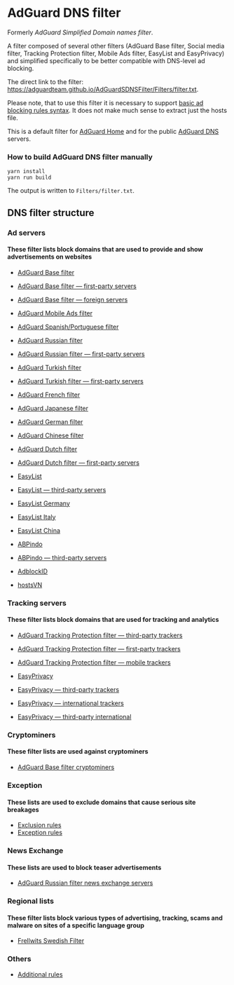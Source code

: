 # AdGuard DNS filter

Formerly *AdGuard Simplified Domain names filter*.

A filter composed of several other filters (AdGuard Base filter, Social media filter, Tracking Protection filter, Mobile Ads filter, EasyList and EasyPrivacy) and simplified specifically to be better compatible with DNS-level ad blocking.

The direct link to the filter: https://adguardteam.github.io/AdGuardSDNSFilter/Filters/filter.txt.

Please note, that to use this filter it is necessary to support [basic ad blocking rules syntax](https://kb.adguard.com/en/general/how-to-create-your-own-ad-filters). It does not make much sense to extract just the hosts file.

This is a default filter for [AdGuard Home](https://github.com/AdguardTeam/AdGuardHome) and for the public [AdGuard DNS](https://adguard.com/en/adguard-dns/overview.html) servers.

### How to build AdGuard DNS filter manually

```
yarn install
yarn run build
```

The output is written to `Filters/filter.txt`.

##   DNS filter structure
###  Ad servers
#### These filter lists block domains that are used to provide and show advertisements on websites

* [AdGuard Base filter](https://raw.githubusercontent.com/AdguardTeam/AdguardFilters/master/BaseFilter/sections/adservers.txt)

* [AdGuard Base filter — first-party servers](https://raw.githubusercontent.com/AdguardTeam/AdguardFilters/master/BaseFilter/sections/adservers_firstparty.txt)
    
* [AdGuard Base filter — foreign servers](https://raw.githubusercontent.com/AdguardTeam/AdguardFilters/master/BaseFilter/sections/foreign.txt)
    
* [AdGuard Mobile Ads filter](https://raw.githubusercontent.com/AdguardTeam/AdguardFilters/master/MobileFilter/sections/adservers.txt)
    
* [AdGuard Spanish/Portuguese filter](https://raw.githubusercontent.com/AdguardTeam/AdguardFilters/master/SpanishFilter/sections/adservers.txt)
    
* [AdGuard Russian filter](https://raw.githubusercontent.com/AdguardTeam/AdguardFilters/master/RussianFilter/sections/adservers.txt)
    
* [AdGuard Russian filter — first-party servers](https://raw.githubusercontent.com/AdguardTeam/AdguardFilters/master/RussianFilter/sections/adservers_firstparty.txt)
    
* [AdGuard Turkish filter](https://raw.githubusercontent.com/AdguardTeam/AdguardFilters/master/TurkishFilter/sections/adservers.txt)
    
* [AdGuard Turkish filter — first-party servers](https://raw.githubusercontent.com/AdguardTeam/AdguardFilters/master/TurkishFilter/sections/adservers_firstparty.txt)
    
* [AdGuard French filter](https://raw.githubusercontent.com/AdguardTeam/AdguardFilters/master/FrenchFilter/sections/adservers.txt)
    
* [AdGuard Japanese filter](https://raw.githubusercontent.com/AdguardTeam/AdguardFilters/master/JapaneseFilter/sections/adservers.txt)
    
* [AdGuard German filter](https://raw.githubusercontent.com/AdguardTeam/AdguardFilters/master/GermanFilter/sections/adservers.txt)
    
* [AdGuard Chinese filter](https://raw.githubusercontent.com/AdguardTeam/AdguardFilters/master/ChineseFilter/sections/adservers.txt)
    
* [AdGuard Dutch filter](https://raw.githubusercontent.com/AdguardTeam/AdguardFilters/master/DutchFilter/sections/adservers.txt)
      
* [AdGuard Dutch filter — first-party servers](https://raw.githubusercontent.com/AdguardTeam/AdguardFilters/master/DutchFilter/sections/adservers_firstparty.txt)

* [EasyList](https://raw.githubusercontent.com/easylist/easylist/master/easylist/easylist_adservers.txt)
    
* [EasyList — third-party servers](https://raw.githubusercontent.com/easylist/easylist/master/easylist/easylist_thirdparty.txt)
    
* [EasyList Germany](https://raw.githubusercontent.com/easylist/easylistgermany/master/easylistgermany/easylistgermany_adservers.txt)
    
* [EasyList Italy](https://raw.githubusercontent.com/easylist/easylistitaly/master/easylistitaly/easylistitaly_adservers.txt)

* [EasyList China](https://raw.githubusercontent.com/easylist/easylistchina/master/easylistchina.txt)
    
* [ABPindo](https://raw.githubusercontent.com/ABPindo/indonesianadblockrules/master/src/advert/adservers.txt)
    
* [ABPindo — third-party servers](https://raw.githubusercontent.com/ABPindo/indonesianadblockrules/master/src/advert/thirdparty.txt)
    
* [AdblockID](https://raw.githubusercontent.com/realodix/AdBlockID/master/src/adservers.adfl)
    
* [hostsVN](https://raw.githubusercontent.com/bigdargon/hostsVN/master/filters/adservers.txt)
###  Tracking servers
#### These filter lists block domains that are used for tracking and analytics
    
* [AdGuard Tracking Protection filter — third-party trackers](https://raw.githubusercontent.com/AdguardTeam/AdguardFilters/master/SpywareFilter/sections/tracking_servers.txt)
    
* [AdGuard Tracking Protection filter — first-party trackers](https://raw.githubusercontent.com/AdguardTeam/AdguardFilters/master/SpywareFilter/sections/tracking_servers_firstparty.txt)
     
* [AdGuard Tracking Protection filter — mobile trackers](https://raw.githubusercontent.com/AdguardTeam/AdguardFilters/master/SpywareFilter/sections/mobile.txt)
    
* [EasyPrivacy](https://raw.githubusercontent.com/easylist/easylist/master/easyprivacy/easyprivacy_trackingservers.txt)
    
* [EasyPrivacy — third-party trackers](https://raw.githubusercontent.com/easylist/easylist/master/easyprivacy/easyprivacy_thirdparty.txt)
    
* [EasyPrivacy — international trackers](https://raw.githubusercontent.com/easylist/easylist/master/easyprivacy/easyprivacy_trackingservers_international.txt)
     
* [EasyPrivacy — third-party international](https://raw.githubusercontent.com/easylist/easylist/master/easyprivacy/easyprivacy_thirdparty_international.txt)
###  Cryptominers
#### These filter lists are used against cryptominers

* [AdGuard Base filter cryptominers](https://raw.githubusercontent.com/AdguardTeam/AdguardFilters/master/BaseFilter/sections/cryptominers.txt)
###  Exception
#### These lists are used to exclude domains that cause serious site breakages

* [Exclusion rules](https://github.com/AdguardTeam/AdGuardSDNSFilter/blob/master/Filters/exclusions.txt)
* [Exception rules](https://github.com/AdguardTeam/AdGuardSDNSFilter/blob/master/Filters/exceptions.txt)
###  News Exchange
#### These lists are used to block teaser advertisements
* [AdGuard Russian filter news exchange servers](https://raw.githubusercontent.com/AdguardTeam/AdguardFilters/master/RussianFilter/sections/news_exchange.txt)
###  Regional lists
#### These filter lists block various types of advertising, tracking, scams and malware on sites of a specific language group

* [Frellwits Swedish Filter](https://raw.githubusercontent.com/lassekongo83/Frellwits-filter-lists/master/Frellwits-Swedish-Hosts-File.txt)
###  Others

* [Additional rules](https://github.com/AdguardTeam/AdGuardSDNSFilter/blob/master/Filters/rules.txt)